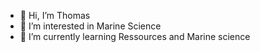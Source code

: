 - 👋 Hi, I’m Thomas
- 👀 I’m interested in Marine Science
- 🌱 I’m currently learning Ressources and Marine science 


